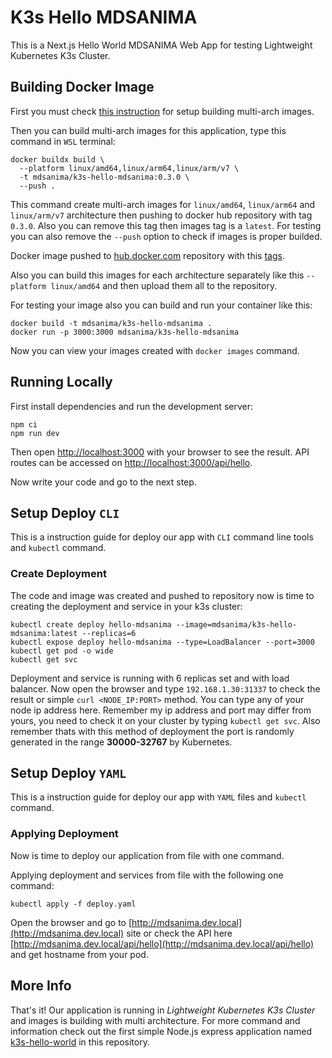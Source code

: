 # K3s Hello MDSANIMA

This is a Next.js Hello World MDSANIMA Web App for testing Lightweight Kubernetes K3s Cluster.

## Building Docker Image

First you must check [this instruction](../../README.md#building-multi-arch-images) for setup
building multi-arch images.

Then you can build multi-arch images for this application, type this command in `WSL` terminal:

```shell
docker buildx build \
  --platform linux/amd64,linux/arm64,linux/arm/v7 \
  -t mdsanima/k3s-hello-mdsanima:0.3.0 \
  --push .
```

This command create multi-arch images for `linux/amd64`, `linux/arm64` and `linux/arm/v7`
architecture then pushing to docker hub repository with tag `0.3.0`. Also you can remove this tag
then images tag is a `latest`. For testing you can also remove the `--push` option to check if
images is proper builded.

Docker image pushed to [hub.docker.com](https://hub.docker.com/r/mdsanima/k3s-hello-mdsanima)
repository with this [tags](https://hub.docker.com/r/mdsanima/k3s-hello-mdsanima/tags).

Also you can build this images for each architecture separately like this `--platform linux/amd64`
and then upload them all to the repository.

For testing your image also you can build and run your container like this:

```shell
docker build -t mdsanima/k3s-hello-mdsanima .
docker run -p 3000:3000 mdsanima/k3s-hello-mdsanima
```

Now you can view your images created with `docker images` command.

## Running Locally

First install dependencies and run the development server:

```shell
npm ci
npm run dev
```

Then open [http://localhost:3000](http://localhost:3000) with your browser to see the result.
API routes can be accessed on [http://localhost:3000/api/hello](http://localhost:3000/api/hello).

Now write your code and go to the next step.

## Setup Deploy `CLI`

This is a instruction guide for deploy our app with `CLI` command line tools and `kubectl` command.

### Create Deployment

The code and image was created and pushed to repository now is time to creating the deployment and
service in your k3s cluster:

```shell
kubectl create deploy hello-mdsanima --image=mdsanima/k3s-hello-mdsanima:latest --replicas=6
kubectl expose deploy hello-mdsanima --type=LoadBalancer --port=3000
kubectl get pod -o wide
kubectl get svc
```

Deployment and service is running with 6 replicas set and with load balancer. Now open the browser
and type `192.168.1.30:31337` to check the result or simple `curl <NODE_IP:PORT>` method. You can
type any of your node ip address here. Remember my ip address and port may differ from yours, you
need to check it on your cluster by typing `kubectl get svc`. Also remember thats with this method
of deployment the port is randomly generated in the range **30000-32767** by Kubernetes.

## Setup Deploy `YAML`

This is a instruction guide for deploy our app with `YAML` files and `kubectl` command.

### Applying Deployment

Now is time to deploy our application from file with one command.

Applying deployment and services from file with the following one command:

```shell
kubectl apply -f deploy.yaml
```

Open the browser and go to [http://mdsanima.dev.local](http://mdsanima.dev.local) site or check
the API here [http://mdsanima.dev.local/api/hello](http://mdsanima.dev.local/api/hello) and get
hostname from your pod.

## More Info

That's it! Our application is running in _Lightweight Kubernetes K3s Cluster_ and images is building
with multi architecture. For more command and information check out the first simple Node.js express
application named [k3s-hello-world](../k3s-hello-world/README.md) in this repository.
